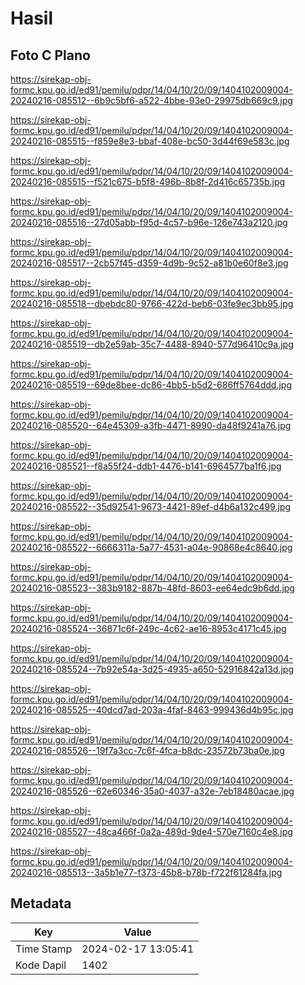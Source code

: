 # Hasil

## Foto C Plano

https://sirekap-obj-formc.kpu.go.id/ed91/pemilu/pdpr/14/04/10/20/09/1404102009004-20240216-085512--6b9c5bf6-a522-4bbe-93e0-29975db669c9.jpg

https://sirekap-obj-formc.kpu.go.id/ed91/pemilu/pdpr/14/04/10/20/09/1404102009004-20240216-085515--f859e8e3-bbaf-408e-bc50-3d44f69e583c.jpg

https://sirekap-obj-formc.kpu.go.id/ed91/pemilu/pdpr/14/04/10/20/09/1404102009004-20240216-085515--f521c675-b5f8-496b-8b8f-2d416c65735b.jpg

https://sirekap-obj-formc.kpu.go.id/ed91/pemilu/pdpr/14/04/10/20/09/1404102009004-20240216-085516--27d05abb-f95d-4c57-b96e-126e743a2120.jpg

https://sirekap-obj-formc.kpu.go.id/ed91/pemilu/pdpr/14/04/10/20/09/1404102009004-20240216-085517--2cb57f45-d359-4d9b-9c52-a81b0e60f8e3.jpg

https://sirekap-obj-formc.kpu.go.id/ed91/pemilu/pdpr/14/04/10/20/09/1404102009004-20240216-085518--dbebdc80-9766-422d-beb6-03fe9ec3bb95.jpg

https://sirekap-obj-formc.kpu.go.id/ed91/pemilu/pdpr/14/04/10/20/09/1404102009004-20240216-085519--db2e59ab-35c7-4488-8940-577d96410c9a.jpg

https://sirekap-obj-formc.kpu.go.id/ed91/pemilu/pdpr/14/04/10/20/09/1404102009004-20240216-085519--69de8bee-dc86-4bb5-b5d2-686ff5764ddd.jpg

https://sirekap-obj-formc.kpu.go.id/ed91/pemilu/pdpr/14/04/10/20/09/1404102009004-20240216-085520--64e45309-a3fb-4471-8990-da48f9241a76.jpg

https://sirekap-obj-formc.kpu.go.id/ed91/pemilu/pdpr/14/04/10/20/09/1404102009004-20240216-085521--f8a55f24-ddb1-4476-b141-6964577ba1f6.jpg

https://sirekap-obj-formc.kpu.go.id/ed91/pemilu/pdpr/14/04/10/20/09/1404102009004-20240216-085522--35d92541-9673-4421-89ef-d4b6a132c499.jpg

https://sirekap-obj-formc.kpu.go.id/ed91/pemilu/pdpr/14/04/10/20/09/1404102009004-20240216-085522--6666311a-5a77-4531-a04e-90868e4c8640.jpg

https://sirekap-obj-formc.kpu.go.id/ed91/pemilu/pdpr/14/04/10/20/09/1404102009004-20240216-085523--383b9182-887b-48fd-8603-ee64edc9b6dd.jpg

https://sirekap-obj-formc.kpu.go.id/ed91/pemilu/pdpr/14/04/10/20/09/1404102009004-20240216-085524--36871c6f-249c-4c62-ae16-8953c4171c45.jpg

https://sirekap-obj-formc.kpu.go.id/ed91/pemilu/pdpr/14/04/10/20/09/1404102009004-20240216-085524--7b92e54a-3d25-4935-a650-52916842a13d.jpg

https://sirekap-obj-formc.kpu.go.id/ed91/pemilu/pdpr/14/04/10/20/09/1404102009004-20240216-085525--40dcd7ad-203a-4faf-8463-999436d4b95c.jpg

https://sirekap-obj-formc.kpu.go.id/ed91/pemilu/pdpr/14/04/10/20/09/1404102009004-20240216-085526--19f7a3cc-7c6f-4fca-b8dc-23572b73ba0e.jpg

https://sirekap-obj-formc.kpu.go.id/ed91/pemilu/pdpr/14/04/10/20/09/1404102009004-20240216-085526--62e60346-35a0-4037-a32e-7eb18480acae.jpg

https://sirekap-obj-formc.kpu.go.id/ed91/pemilu/pdpr/14/04/10/20/09/1404102009004-20240216-085527--48ca466f-0a2a-489d-9de4-570e7160c4e8.jpg

https://sirekap-obj-formc.kpu.go.id/ed91/pemilu/pdpr/14/04/10/20/09/1404102009004-20240216-085513--3a5b1e77-f373-45b8-b78b-f722f61284fa.jpg


## Metadata

| Key        | Value               |
| ---------- | ------------------- |
| Time Stamp | 2024-02-17 13:05:41 |
| Kode Dapil | 1402                |



